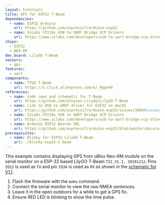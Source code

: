 ```yaml
---
layout: tutorials
title: GPS for ESP32 T-Beam
dependancies:
  - name: ESP32 Arduino
    url: https://github.com/espressif/arduino-esp32
  - name: SiLabs CP210x USB to UART Bridge VCP Drivers
    url: https://www.silabs.com/developers/usb-to-uart-bridge-vcp-drivers
chips:
  - ESP32
  - NEO-6M
dev_board: LilyGO T-Beam
sensors:
  - gps
features:
  - uart
components:
  - name: TTGO T-Beam
    url: https://s.click.aliexpress.com/e/_9ggvh6
references:
  - name: Code repo and schematic for T-Beam
    url: https://github.com/Xinyuan-LilyGO/LilyGO-T-Beam
  - name: Link to USB to UART driver for ESP32 on macOS
    url: https://github.com/espressif/arduino-esp32/issues/1084#issuecomment-363294312
  - name: SiLabs CP210x USB to UART Bridge VCP Drivers
    url: https://www.silabs.com/developers/usb-to-uart-bridge-vcp-drivers
  - name: Arduino ESP32 Boards URL
    url: https://github.com/espressif/arduino-esp32/blob/master/docs/arduino-ide/boards_manager.md
prerequisites:
  - name: Blinky for ESP32 LilyGO T-Beam
    url: ./blinky-esp32-t-beam
---
```


This example contains displaying GPS from uBlox Neo-6M module on the serial monitor on a ESP-32 based LilyGO T-Beam `T22_V1.1, 20191212`. Pins `IO12` is used as `TX` and pin `IO34` is used as `RX` as shown in the [schematic for V1.1](https://github.com/Xinyuan-LilyGO/LilyGO-T-Beam/blob/master/schematic/LilyGo_TBeam_V1.1.pdf).

1. Flash the firmware with the `make` command.
1. Connect the serial monitor to view the raw NMEA sentences.
1. Leave it in the open outdoors for a while to get a GPS fix.
1. Ensure RED LED is blinking to show the time pulse.
